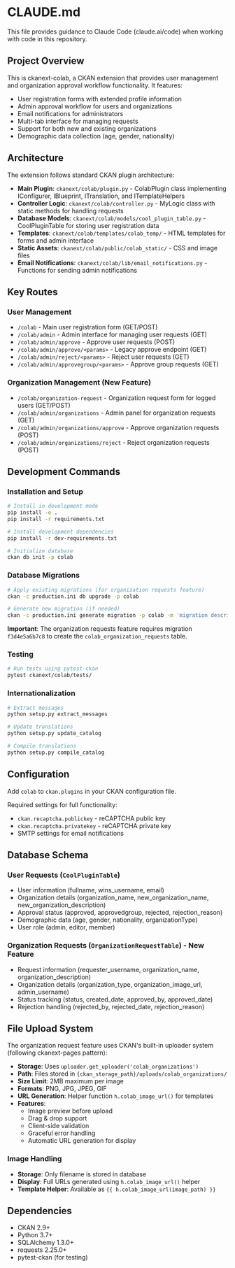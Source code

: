 # CLAUDE.md

This file provides guidance to Claude Code (claude.ai/code) when working with code in this repository.

## Project Overview

This is ckanext-colab, a CKAN extension that provides user management and organization approval workflow functionality. It features:

- User registration forms with extended profile information
- Admin approval workflow for users and organizations
- Email notifications for administrators
- Multi-tab interface for managing requests
- Support for both new and existing organizations
- Demographic data collection (age, gender, nationality)

## Architecture

The extension follows standard CKAN plugin architecture:

- **Main Plugin**: `ckanext/colab/plugin.py` - ColabPlugin class implementing IConfigurer, IBlueprint, ITranslation, and ITemplateHelpers
- **Controller Logic**: `ckanext/colab/controller.py` - MyLogic class with static methods for handling requests
- **Database Models**: `ckanext/colab/models/cool_plugin_table.py` - CoolPluginTable for storing user registration data
- **Templates**: `ckanext/colab/templates/colab_temp/` - HTML templates for forms and admin interface
- **Static Assets**: `ckanext/colab/public/colab_static/` - CSS and image files
- **Email Notifications**: `ckanext/colab/lib/email_notifications.py` - Functions for sending admin notifications

## Key Routes

### User Management
- `/colab` - Main user registration form (GET/POST)
- `/colab/admin` - Admin interface for managing user requests (GET)
- `/colab/admin/approve` - Approve user requests (POST)
- `/colab/admin/approve/<params>` - Legacy approve endpoint (GET)
- `/colab/admin/reject/<params>` - Reject user requests (GET)
- `/colab/admin/approvegroup/<params>` - Approve group requests (GET)

### Organization Management (New Feature)
- `/colab/organization-request` - Organization request form for logged users (GET/POST)
- `/colab/admin/organizations` - Admin panel for organization requests (GET)
- `/colab/admin/organizations/approve` - Approve organization requests (POST)
- `/colab/admin/organizations/reject` - Reject organization requests (POST)

## Development Commands

### Installation and Setup
```bash
# Install in development mode
pip install -e .
pip install -r requirements.txt

# Install development dependencies
pip install -r dev-requirements.txt

# Initialize database
ckan db init -p colab
```

### Database Migrations
```bash
# Apply existing migrations (for organization requests feature)
ckan -c production.ini db upgrade -p colab

# Generate new migration (if needed)
ckan -c production.ini generate migration -p colab -m 'migration description'
```

**Important**: The organization requests feature requires migration `f3d4e5a6b7c8` to create the `colab_organization_requests` table.

### Testing
```bash
# Run tests using pytest-ckan
pytest ckanext/colab/tests/
```

### Internationalization
```bash
# Extract messages
python setup.py extract_messages

# Update translations
python setup.py update_catalog

# Compile translations
python setup.py compile_catalog
```

## Configuration

Add `colab` to `ckan.plugins` in your CKAN configuration file.

Required settings for full functionality:
- `ckan.recaptcha.publickey` - reCAPTCHA public key
- `ckan.recaptcha.privatekey` - reCAPTCHA private key
- SMTP settings for email notifications

## Database Schema

### User Requests (`CoolPluginTable`)
- User information (fullname, wins_username, email)
- Organization details (organization_name, new_organization_name, new_organization_description)
- Approval status (approved, approvedgroup, rejected, rejection_reason)
- Demographic data (age, gender, nationality, organizationType)
- User role (admin, editor, member)

### Organization Requests (`OrganizationRequestTable`) - New Feature
- Request information (requester_username, organization_name, organization_description)
- Organization details (organization_type, organization_image_url, admin_username)
- Status tracking (status, created_date, approved_by, approved_date)
- Rejection handling (rejected_by, rejected_date, rejection_reason)

## File Upload System

The organization request feature uses CKAN's built-in uploader system (following ckanext-pages pattern):

- **Storage**: Uses `uploader.get_uploader('colab_organizations')`
- **Path**: Files stored in `{ckan_storage_path}/uploads/colab_organizations/`
- **Size Limit**: 2MB maximum per image
- **Formats**: PNG, JPG, JPEG, GIF
- **URL Generation**: Helper function `h.colab_image_url()` for templates
- **Features**: 
  - Image preview before upload
  - Drag & drop support
  - Client-side validation
  - Graceful error handling
  - Automatic URL generation for display

### Image Handling
- **Storage**: Only filename is stored in database
- **Display**: Full URLs generated using `h.colab_image_url()` helper
- **Template Helper**: Available as `{{ h.colab_image_url(image_path) }}`

## Dependencies

- CKAN 2.9+
- Python 3.7+
- SQLAlchemy 1.3.0+
- requests 2.25.0+
- pytest-ckan (for testing)